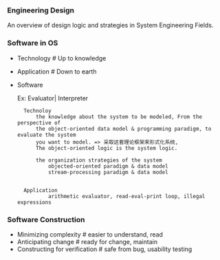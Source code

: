 ### Engineering Design
An overview of design logic and strategies in System Engineering Fields.

### Software in OS 
* Technology # Up to knowledge
* Application # Down to earth
* Software
    
    Ex: Evaluator| Interpreter 
    
        Technoloy
            the knowledge about the system to be modeled, From the perspective of 
            the object-oriented data model & programming paradigm, to evaluate the system 
            you want to model. => 采取这套理论框架来形式化系统, 
            The object-oriented logic is the system logic.
            
            the organization strategies of the system
                objected-oriented paradigm & data model
                stream-processing paradigm & data model   
            
                          
        Application
                arithmetic evaluator, read-eval-print loop, illegal expressions

### Software Construction 
* Minimizing complexity # easier to understand, read    
* Anticipating change # ready for change, maintain
* Constructing for verification # safe from bug, usability testing                      
                





     
    




